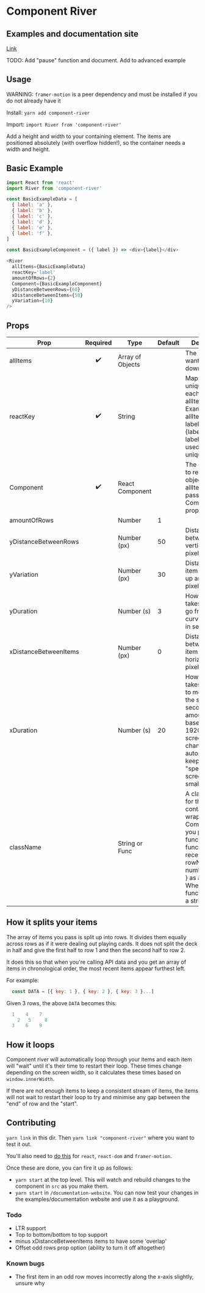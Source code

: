 # Component River

## Examples and documentation site

[Link](https://mildrenben.github.io/component-river/)

TODO: Add "pause" function and document. Add to advanced example

## Usage

WARNING: `framer-motion` is a peer dependency and must be installed if you do not already have it

Install:
`yarn add component-river`

Import:
`import River from 'component-river'`

Add a height and width to your containing element. The items are positioned absolutely (with overflow hidden!), so the container needs a width and height.

## Basic Example

```javascript
import React from 'react'
import River from 'component-river'

const BasicExampleData = [
  { label: 'a' },
  { label: 'b' },
  { label: 'c' },
  { label: 'd' },
  { label: 'e' },
  { label: 'f' },
]

const BasicExampleComponent = ({ label }) => <div>{label}</div>

<River
  allItems={BasicExampleData}
  reactKey='label'
  amountOfRows={2}
  Component={BasicExampleComponent}
  yDistanceBetweenRows={60}
  xDistanceBetweenItems={50}
  yVariation={10}
/>
```

## Props

| Prop                  | Required | Type             | Default | Description                                                                                                                                                                                        |
|-----------------------|:--------:|------------------|---------|----------------------------------------------------------------------------------------------------------------------------------------------------------------------------------------------------|
| allItems              |     ✔️    | Array of Objects |         | The items you want to flow down the river                                                                                                                                                          |
| reactKey              |     ✔️    | String           |         | Maps to a unique key in each object in allItems. Example: allItems = [{ label: 'hello'}, {label: 'world'}], label should be used as the unique key                                                 |
| Component             |     ✔️    | React Component  |         | The component to render. Each object in allItems will be passed to Component as props                                                                                                              |
| amountOfRows          |          | Number           | 1       |                                                                                                                                                                                                    |
| yDistanceBetweenRows  |          | Number (px)      | 50      | Distance between rows vertically in pixels                                                                                                                                                         |
| yVariation            |          | Number (px)      | 30      | Distance each item will move up and down in pixels                                                                                                                                                 |
| yDuration             |          | Number (s)       | 3       | How long it takes an item to go from top of curve to bottom in seconds                                                                                                                             |
| xDistanceBetweenItems |          | Number (px)      | 0       | Distance between each item horizontally in pixels                                                                                                                                                  |
| xDuration             |          | Number (s)       | 20      | How long it takes each item to move across the screen in seconds. (This amount is based on a 1920px width screen, it gets changed automatically to keep the same "speed" if the screen is smaller) |
| className             |          | String or Func   |         | A className for the container that wraps your Component. If you pass a function, that function will receive { rowNumber, numberInQueue } as arguments. When using a function, return a string.     |

## How it splits your items

The array of items you pass is split up into rows. It divides them equally across rows as if it were dealing out playing cards. It does not split the deck in half and give the first half to row 1 and then the second half to row 2.

It does this so that when you're calling API data and you get an array of items in chronological order, the most recent items appear furthest left.

For example:

```javascript
  const DATA = [{ key: 1 }, { key: 2 }, { key: 3 }...]
```
Given 3 rows, the above `DATA` becomes this:
```javascript
  1    4    7
    2   5     8
  3    6    9
```

## How it loops

Component river will automatically loop through your items and each item will "wait" until it's their time to restart their loop. These times change depending on the screen width, so it calculates these times based on `window.innerWidth`.

If there are not enough items to keep a consistent stream of items, the items will not wait to restart their loop to try and minimise any gap between the "end" of row and the "start".

## Contributing

`yarn link` in this dir. Then `yarn link "component-river"` where you want to test it out.

You'll also need to [do this](https://github.com/facebook/react/issues/14257#issuecomment-595183610) for `react`, `react-dom` and `framer-motion`. 

Once these are done, you can fire it up as follows:

- `yarn start` at the top level. This will watch and rebuild changes to the component in `src` as you make them.
- `yarn start` in `/documentation-website`. You can now test your changes in the examples/documentation website and use it as a playground.

### Todo
- LTR support
- Top to bottom/bottom to top support
- minus xDistanceBetweenItems items to have some 'overlap'
- Offset odd rows prop option (ability to turn it off altogether)

### Known bugs
- The first item in an odd row moves incorrectly along the x-axis slightly, unsure why